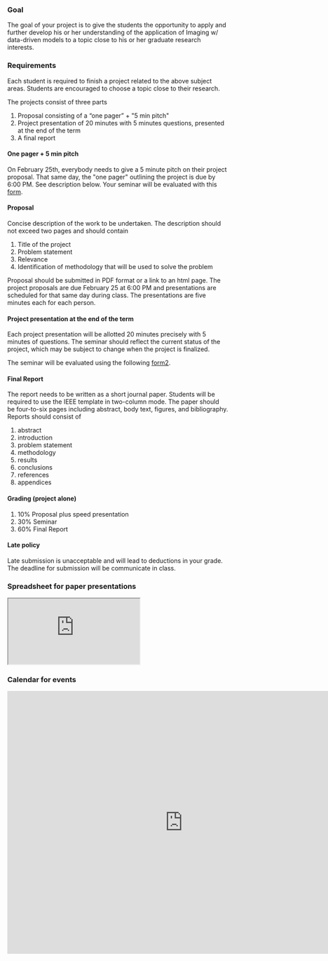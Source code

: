 ### Goal

The goal of your project is to give the students the opportunity to apply and further develop his or her understanding of the application of Imaging w/ data-driven models to a topic close to his or her graduate research interests.

### Requirements

Each student is required to finish a project related to the above subject areas. Students are encouraged to choose a topic close to their research.

The projects consist of three parts

1. Proposal consisting of a “one pager” + "5 min pitch"
2. Project presentation of 20 minutes with 5 minutes questions, presented at the end of the term
3. A final report

#### One pager + 5 min pitch

On February 25th, everybody needs to give a 5 minute pitch on their project proposal. That same day, the "one pager" outlining the project is due by 6:00 PM. See description below. Your seminar will be evaluated with this [form].

[form]:https://www.dropbox.com/s/3qjsb9cws8ntilc/seminar_eval.pdf?dl=0

#### Proposal

Concise description of the work to be undertaken. The description should not exceed two pages and should contain

1. Title of the project
2. Problem statement
3. Relevance
4. Identification of methodology that will be used to solve the problem

Proposal should be submitted in PDF format or a link to an html page. The project proposals are due February 25 at 6:00 PM and presentations are scheduled for that same day during class. The presentations are five minutes each for each person.

#### Project presentation at the end of the term

Each project presentation will be allotted 20 minutes precisely with 5 minutes of questions. The seminar should reflect the current status of the project, which may be subject to change when the project is finalized. 

The seminar will be evaluated using the following [form2].

[form2]:https://www.dropbox.com/s/nt2vbjaccywwp2b/report_eval.pdf?dl=0

#### Final Report

The report needs to be written as a short journal paper. Students will be required to use the IEEE template in two-column mode. The paper should be four-to-six pages including abstract, body text, figures, and bibliography. Reports should consist of

1. abstract
2. introduction
3. problem statement
4. methodology
5. results
6. conclusions
7. references
8. appendices

<!-- The report will be evaluated using the following [form]. -->

#### Grading (project alone)

1. 10% Proposal plus speed presentation
2. 30% Seminar
3. 60% Final Report

#### Late policy

Late submission is unacceptable and will lead to deductions in your grade. The deadline for submission will be communicate in class.


### Spreadsheet for paper presentations

<iframe src="https://docs.google.com/spreadsheets/d/e/2PACX-1vRmODDI71PRPVCzjHqjIz5T1aDr8B59hg8J-PmFtm3bASmkuK6SzotgjZPwfshIggR6BQnIQF5a6JlL/pubhtml?gid=0&amp;single=true&amp;widget=true&amp;headers=false"></iframe>


### Calendar for events

<iframe src="https://calendar.google.com/calendar/embed?src=ooeg4d1atbie3bh4kf7fq4f4fc%40group.calendar.google.com&ctz=America%2FNew_York" style="border: 0" width="800" height="600" frameborder="0" scrolling="no"></iframe>
